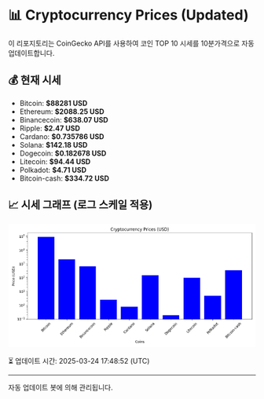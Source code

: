 
# 📊 Cryptocurrency Prices (Updated)

이 리포지토리는 CoinGecko API를 사용하여 코인 TOP 10 시세를 10분가격으로 자동 업데이트합니다.

## 💰 현재 시세
- Bitcoin: **$88281 USD**
- Ethereum: **$2088.25 USD**
- Binancecoin: **$638.07 USD**
- Ripple: **$2.47 USD**
- Cardano: **$0.735786 USD**
- Solana: **$142.18 USD**
- Dogecoin: **$0.182678 USD**
- Litecoin: **$94.44 USD**
- Polkadot: **$4.71 USD**
- Bitcoin-cash: **$334.72 USD**

## 📈 시세 그래프 (로그 스케일 적용)
![Crypto Prices](crypto_prices.png)

⏳ 업데이트 시간: 2025-03-24 17:48:52 (UTC)

---
자동 업데이트 봇에 의해 관리됩니다.
